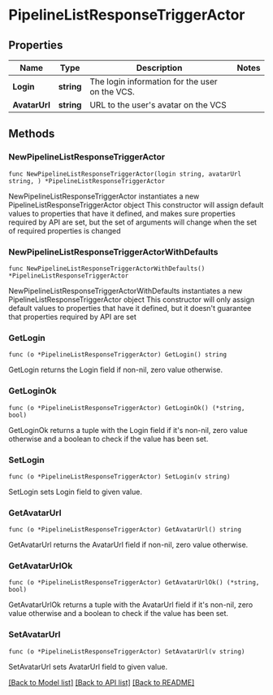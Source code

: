 # PipelineListResponseTriggerActor

## Properties

Name | Type | Description | Notes
------------ | ------------- | ------------- | -------------
**Login** | **string** | The login information for the user on the VCS. | 
**AvatarUrl** | **string** | URL to the user&#39;s avatar on the VCS | 

## Methods

### NewPipelineListResponseTriggerActor

`func NewPipelineListResponseTriggerActor(login string, avatarUrl string, ) *PipelineListResponseTriggerActor`

NewPipelineListResponseTriggerActor instantiates a new PipelineListResponseTriggerActor object
This constructor will assign default values to properties that have it defined,
and makes sure properties required by API are set, but the set of arguments
will change when the set of required properties is changed

### NewPipelineListResponseTriggerActorWithDefaults

`func NewPipelineListResponseTriggerActorWithDefaults() *PipelineListResponseTriggerActor`

NewPipelineListResponseTriggerActorWithDefaults instantiates a new PipelineListResponseTriggerActor object
This constructor will only assign default values to properties that have it defined,
but it doesn't guarantee that properties required by API are set

### GetLogin

`func (o *PipelineListResponseTriggerActor) GetLogin() string`

GetLogin returns the Login field if non-nil, zero value otherwise.

### GetLoginOk

`func (o *PipelineListResponseTriggerActor) GetLoginOk() (*string, bool)`

GetLoginOk returns a tuple with the Login field if it's non-nil, zero value otherwise
and a boolean to check if the value has been set.

### SetLogin

`func (o *PipelineListResponseTriggerActor) SetLogin(v string)`

SetLogin sets Login field to given value.


### GetAvatarUrl

`func (o *PipelineListResponseTriggerActor) GetAvatarUrl() string`

GetAvatarUrl returns the AvatarUrl field if non-nil, zero value otherwise.

### GetAvatarUrlOk

`func (o *PipelineListResponseTriggerActor) GetAvatarUrlOk() (*string, bool)`

GetAvatarUrlOk returns a tuple with the AvatarUrl field if it's non-nil, zero value otherwise
and a boolean to check if the value has been set.

### SetAvatarUrl

`func (o *PipelineListResponseTriggerActor) SetAvatarUrl(v string)`

SetAvatarUrl sets AvatarUrl field to given value.



[[Back to Model list]](../README.md#documentation-for-models) [[Back to API list]](../README.md#documentation-for-api-endpoints) [[Back to README]](../README.md)



